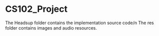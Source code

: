 # CS102_Project
The Headsup folder contains the implementation source code/n
The res folder contains images and audio resources. 
